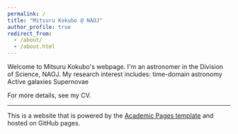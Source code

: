 ```yaml
---
permalink: /
title: "Mitsuru Kokubo @ NAOJ"
author_profile: true
redirect_from: 
  - /about/
  - /about.html
---
```


Welcome to Mitsuru Kokubo's webpage.
I'm an astronomer in the Division of Science, NAOJ. 
My research interest includes:
    time-domain astronomy
    Active galaxies
    Supernovae

For more details, see my CV. 

------
This is a website that is powered by the [Academic Pages template](https://github.com/academicpages/academicpages.github.io) and hosted on GitHub pages. 

